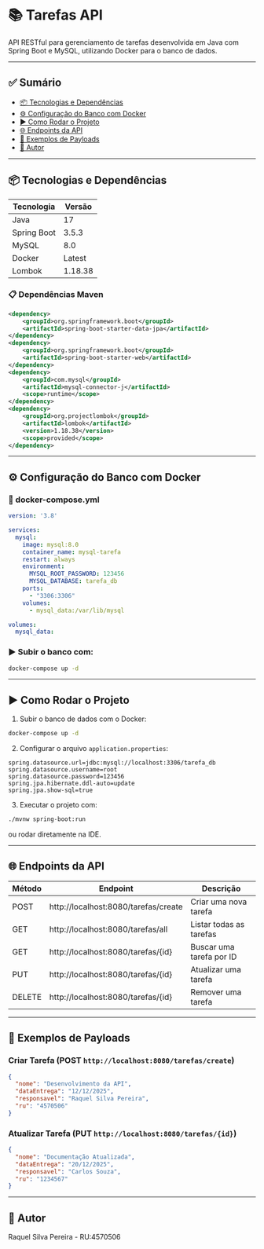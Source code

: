 
# 📚 Tarefas API

API RESTful para gerenciamento de tarefas desenvolvida em Java com Spring Boot e MySQL, utilizando Docker para o banco de dados.

---

## ✅ Sumário

- [📦 Tecnologias e Dependências](#-tecnologias-e-dependencias)  
- [⚙️ Configuração do Banco com Docker](#-configuracao-do-banco-com-docker)  
- [▶️ Como Rodar o Projeto](#-como-rodar-o-projeto)  
- [🌐 Endpoints da API](#-endpoints-da-api)  
- [📮 Exemplos de Payloads](#-exemplos-de-payloads)  
- [📝 Autor](#-autor)

---

## 📦 Tecnologias e Dependências

| Tecnologia   | Versão  |
|--------------|---------|
| Java         | 17      |
| Spring Boot  | 3.5.3   |
| MySQL        | 8.0     |
| Docker       | Latest  |
| Lombok       | 1.18.38 |

### 📋 Dependências Maven

```xml
<dependency>
    <groupId>org.springframework.boot</groupId>
    <artifactId>spring-boot-starter-data-jpa</artifactId>
</dependency>
<dependency>
    <groupId>org.springframework.boot</groupId>
    <artifactId>spring-boot-starter-web</artifactId>
</dependency>
<dependency>
    <groupId>com.mysql</groupId>
    <artifactId>mysql-connector-j</artifactId>
    <scope>runtime</scope>
</dependency>
<dependency>
    <groupId>org.projectlombok</groupId>
    <artifactId>lombok</artifactId>
    <version>1.18.38</version>
    <scope>provided</scope>
</dependency>
```

---

## ⚙️ Configuração do Banco com Docker

### 📄 docker-compose.yml

```yaml
version: '3.8'

services:
  mysql:
    image: mysql:8.0
    container_name: mysql-tarefa
    restart: always
    environment:
      MYSQL_ROOT_PASSWORD: 123456
      MYSQL_DATABASE: tarefa_db
    ports:
      - "3306:3306"
    volumes:
      - mysql_data:/var/lib/mysql

volumes:
  mysql_data:
```

### ▶️ Subir o banco com:

```bash
docker-compose up -d
```

---

## ▶️ Como Rodar o Projeto

1. Subir o banco de dados com o Docker:

```bash
docker-compose up -d
```

2. Configurar o arquivo `application.properties`:

```properties
spring.datasource.url=jdbc:mysql://localhost:3306/tarefa_db
spring.datasource.username=root
spring.datasource.password=123456
spring.jpa.hibernate.ddl-auto=update
spring.jpa.show-sql=true
```

3. Executar o projeto com:

```bash
./mvnw spring-boot:run
```

ou rodar diretamente na IDE.

---

## 🌐 Endpoints da API

| Método | Endpoint                               | Descrição               |
|--------|----------------------------------------|-------------------------|
| POST   | http://localhost:8080/tarefas/create   | Criar uma nova tarefa   |
| GET    | http://localhost:8080/tarefas/all      | Listar todas as tarefas |
| GET    | http://localhost:8080/tarefas/{id}     | Buscar uma tarefa por ID|
| PUT    |http://localhost:8080/tarefas/{id}      | Atualizar uma tarefa    |
| DELETE |http://localhost:8080/tarefas/{id}      | Remover uma tarefa      |

---

## 📮 Exemplos de Payloads

### Criar Tarefa (POST `http://localhost:8080/tarefas/create`)

```json
{
  "nome": "Desenvolvimento da API",
  "dataEntrega": "12/12/2025",
  "responsavel": "Raquel Silva Pereira",
  "ru": "4570506"
}
```

### Atualizar Tarefa (PUT `http://localhost:8080/tarefas/{id}`)

```json
{
  "nome": "Documentação Atualizada",
  "dataEntrega": "20/12/2025",
  "responsavel": "Carlos Souza",
  "ru": "1234567"
}
```

---

## 📝 Autor

Raquel Silva Pereira - RU:4570506 
